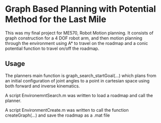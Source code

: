 # Graph Based Planning with Potential Method for the Last Mile
This was my final project for ME570, Robot Motion planning. It consists of graph construction for a 4 DOF robot arm, and then motion planning through the environment using A* to travel on the roadmap and a conic potential function to travel on/off the roadmap.

## Usage
The planners main function is graph_search_startGoal(...) which plans from an initial configuration of joint angles to a point in cartesian space using both forward and inverse kinematics.

A script EnvironemntSearch.m was written to load a roadmap and call the planner.

A script EnvironmentCreate.m was written to call the function createGraph(...) and save the roadmap as a .mat file
